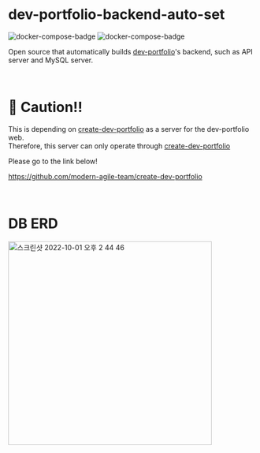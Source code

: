 # dev-portfolio-backend-auto-set

![docker-compose-badge](https://img.shields.io/badge/Docker_Compose-red)
![docker-compose-badge](https://img.shields.io/badge/TypeScript-blue)

Open source that automatically builds [dev-portfolio](https://github.com/modern-agile-team/dev-portfolio)'s backend, such as API server and MySQL server.

</br>

# 🚨 Caution!!
This is depending on [create-dev-portfolio](https://github.com/modern-agile-team/create-dev-portfolio) as a server for the dev-portfolio web. </br>
Therefore, this server can only operate through [create-dev-portfolio](https://github.com/modern-agile-team/create-dev-portfolio)

Please go to the link below!

https://github.com/modern-agile-team/create-dev-portfolio


</br>

# DB ERD
<img width="413" alt="스크린샷 2022-10-01 오후 2 44 46" src="https://user-images.githubusercontent.com/79014269/193394744-78de5152-3c05-43c3-ba61-16a4344eed84.png">

